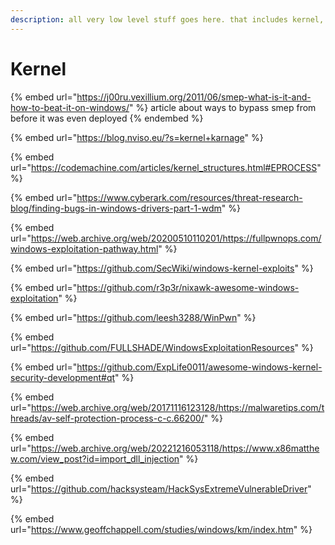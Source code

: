 ```yaml
---
description: all very low level stuff goes here. that includes kernel, firmware, bios...
---
```


# Kernel

{% embed url="https://j00ru.vexillium.org/2011/06/smep-what-is-it-and-how-to-beat-it-on-windows/" %}
article about ways to bypass smep from before it was even deployed
{% endembed %}

{% embed url="https://blog.nviso.eu/?s=kernel+karnage" %}

{% embed url="https://codemachine.com/articles/kernel_structures.html#EPROCESS" %}

{% embed url="https://www.cyberark.com/resources/threat-research-blog/finding-bugs-in-windows-drivers-part-1-wdm" %}

{% embed url="https://web.archive.org/web/20200510110201/https://fullpwnops.com/windows-exploitation-pathway.html" %}

{% embed url="https://github.com/SecWiki/windows-kernel-exploits" %}

{% embed url="https://github.com/r3p3r/nixawk-awesome-windows-exploitation" %}

{% embed url="https://github.com/leesh3288/WinPwn" %}

{% embed url="https://github.com/FULLSHADE/WindowsExploitationResources" %}

{% embed url="https://github.com/ExpLife0011/awesome-windows-kernel-security-development#qt" %}

{% embed url="https://web.archive.org/web/20171116123128/https://malwaretips.com/threads/av-self-protection-process-c-c.66200/" %}

{% embed url="https://web.archive.org/web/20221216053118/https://www.x86matthew.com/view_post?id=import_dll_injection" %}

{% embed url="https://github.com/hacksysteam/HackSysExtremeVulnerableDriver" %}

{% embed url="https://www.geoffchappell.com/studies/windows/km/index.htm" %}
